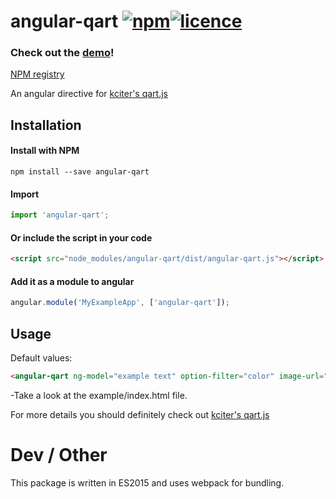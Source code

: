 # angular-qart [![npm](https://img.shields.io/npm/v/angular-qart.svg?style=flat-square)](https://github.com/isonet/angular-qart)[![licence](https://img.shields.io/npm/l/angular-qart.svg?style=flat-square)](https://img.shields.io/npm/l/angular-qart.svg)

### Check out the [demo](https://isonet.github.io/angular-qart/)!

[NPM registry](https://www.npmjs.com/package/angular-qart)

An angular directive for [kciter's qart.js](https://github.com/kciter/qart.js)

## Installation

#### Install with NPM

```npm install --save angular-qart```

#### Import

```javascript
import 'angular-qart';
```

#### Or include the script in your code

```html
<script src="node_modules/angular-qart/dist/angular-qart.js"></script>
```

#### Add it as a module to angular

```javascript
angular.module('MyExampleApp', ['angular-qart']);
```

## Usage

Default values:

```html
<angular-qart ng-model="example text" option-filter="color" image-url="example.png"></angular-qart>
```

-Take a look at the example/index.html file.

For more details you should definitely check out [kciter's qart.js](https://github.com/kciter/qart.js)

# Dev / Other

This package is written in ES2015 and uses webpack for bundling.
